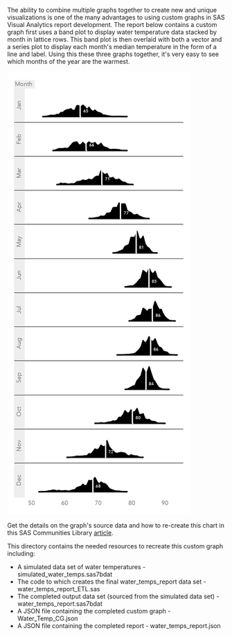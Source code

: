 The ability to combine multiple graphs together to create new and unique visualizations is one of the many advantages to using custom graphs in SAS Visual Analytics report development.  The report below contains a custom graph first uses a band plot to display water temperature data stacked by month in lattice rows.  This band plot is then overlaid with both a vector and a series plot to display each month's median temperature in the form of a line and label.  Using this these three graphs together, it's very easy to see which months of the year are the warmest.

![](./water_temps_graph.png)

Get the details on the graph's source data and how to re-create this chart in this SAS Communities Library [article](https://communities.sas.com/t5/SAS-Communities-Library/3-steps-to-building-a-monthly-temperature-comparison-chart/ta-p/544702).

This directory contains the needed resources to recreate this custom graph including:
* A simulated data set of water temperatures - simulated_water_temps.sas7bdat
* The code to which creates the final water_temps_report data set - water_temps_report_ETL.sas
* The completed output data set (sourced from the simulated data set) - water_temps_report.sas7bdat
* A JSON file containing the completed custom graph - Water_Temp_CG.json
* A JSON file containing the completed report - water_temps_report.json
